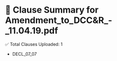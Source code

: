 # 📄 Clause Summary for Amendment_to_DCC&R_-_11.04.19.pdf

✅ Total Clauses Uploaded: 1

- DECL_07_07
